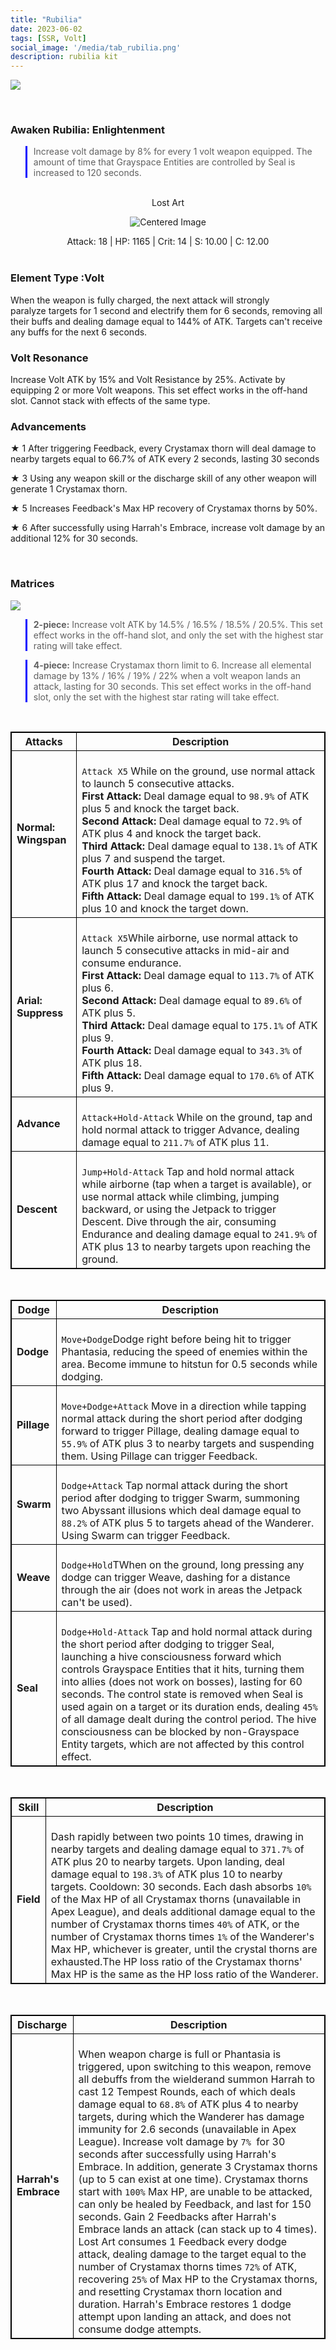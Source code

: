 ```yaml
---
title: "Rubilia"
date: 2023-06-02
tags: [SSR, Volt]
social_image: '/media/tab_rubilia.png'
description: rubilia kit
---
```



![](https://telegra.ph/file/cf9ceaf192d1ca4148b0e.png)


</br>

### Awaken Rubilia: Enlightenment

> Increase volt damage by 8% for every 1 volt weapon equipped. The amount of time that Grayspace Entities are controlled by Seal is increased to 120 seconds.

</br>

<center>Lost Art</center>

<p align="center">
    <img src="https://telegra.ph/file/dc10128262fa1cafb115d.png" alt="Centered Image">
</p>



<center> Attack: 18 | HP: 1165 | Crit: 14 | S: 10.00 | C: 12.00</center>
</br>



### Element Type :Volt

When the weapon is fully charged, the next attack will strongly paralyze targets for 1 second and electrify them for 6 seconds, removing all their buffs and dealing damage equal to 144% of ATK. Targets can't receive any buffs for the next 6 seconds.


### Volt Resonance

Increase Volt ATK by 15% and Volt Resistance by 25%. Activate by equipping 2 or more Volt weapons. This set effect works in the off-hand slot. Cannot stack with effects of the same type.


### Advancements

★ 1 After triggering Feedback, every Crystamax thorn will deal damage to nearby targets equal to 66.7% of ATK every 2 seconds, lasting 30 seconds

★ 3 Using any weapon skill or the discharge skill of any other weapon will generate 1 Crystamax thorn.

★ 5 Increases Feedback's Max HP recovery of Crystamax thorns by 50%.

★ 6 After successfully using Harrah's Embrace, increase volt damage by an additional 12% for 30 seconds.

</br> 

### Matrices

![](https://telegra.ph/file/d188583ef4e4fc96c8e0e.png)

> **2-piece:** Increase volt ATK by 14.5% / 16.5% / 18.5% / 20.5%. This set effect works in the off-hand slot, and only the set with the highest star rating will take effect.

> **4-piece:** Increase Crystamax thorn limit to 6. Increase all elemental damage by 13% / 16% / 19% / 22% when a volt weapon lands an attack, lasting for 30 seconds. This set effect works in the off-hand slot, only the set with the highest star rating will take effect.



<style>
table {
    border-collapse: collapse;
}
table, th, td {
   border: 1.5px solid black;
}
blockquote {
    border-left: solid blue;
    padding-left: 10px;
}
</style>


</br>

|   Attacks        | Description                                                  |
|-----------------|---------------------------------------------------------------|
| **Normal: Wingspan** | </br> `Attack X5` While on the ground, use normal attack to launch 5 consecutive attacks.</br> **First Attack:**  Deal damage equal to `98.9%` of ATK plus 5 and knock the target back.</br> **Second Attack:**  Deal damage equal to `72.9%` of ATK plus 4 and knock the target back.</br> **Third Attack:** Deal damage equal to `138.1%` of ATK plus 7 and suspend the target.</br> **Fourth Attack:** Deal damage equal to `316.5%` of ATK plus 17 and knock the target back.</br>**Fifth Attack:** Deal damage equal to `199.1%` of ATK plus 10 and knock the target down.| 
|  **Arial: Suppress**|  </br> `Attack X5`While airborne, use normal attack to launch 5 consecutive attacks in mid-air and consume endurance.</br>**First Attack:**  Deal damage equal to `113.7%` of ATK plus 6.</br>**Second Attack:** Deal damage equal to `89.6%` of ATK plus 5. </br>**Third Attack:**  Deal damage equal to `175.1%` of ATK plus 9. </br>**Fourth Attack:** Deal damage equal to `343.3%` of ATK plus 18. </br>**Fifth Attack:**  Deal damage equal to `170.6%` of ATK plus 9.|
| **Advance**| </br> `Attack+Hold-Attack` While on the ground, tap and hold normal attack to trigger Advance, dealing damage equal to `211.7%` of ATK plus 11.|
|**Descent**|</br>`Jump+Hold-Attack` Tap and hold normal attack while airborne (tap when a target is available), or use normal attack while climbing, jumping backward, or using the Jetpack to trigger Descent. Dive through the air, consuming Endurance and dealing damage equal to `241.9%` of ATK plus 13 to nearby targets upon reaching the ground.|


</br>

|   Dodge        | Description                                                  |
|-----------------|---------------------------------------------------------------|
| **Dodge**| </br> `Move+Dodge`Dodge right before being hit to trigger Phantasia, reducing the speed of enemies within the area. Become immune to hitstun for 0.5 seconds while dodging.|
|**Pillage**| </br>  `Move+Dodge+Attack` Move in a direction while tapping normal attack during the short period after dodging forward to trigger Pillage, dealing damage equal to `55.9%` of ATK plus 3 to nearby targets and suspending them. Using Pillage can trigger Feedback.|
|**Swarm**| </br>  `Dodge+Attack` Tap normal attack during the short period after dodging to trigger Swarm, summoning two Abyssant illusions which deal damage equal to `88.2%` of ATK plus 5 to targets ahead of the Wanderer. Using Swarm can trigger Feedback.|
|**Weave**| </br>  `Dodge+Hold`TWhen on the ground, long pressing any dodge can trigger Weave, dashing for a distance through the air (does not work in areas the Jetpack can't be used).|
|**Seal**| </br> `Dodge+Hold-Attack` Tap and hold normal attack during the short period after dodging to trigger Seal, launching a hive consciousness forward which controls Grayspace Entities that it hits, turning them into allies (does not work on bosses), lasting for 60 seconds. The control state is removed when Seal is used again on a target or its duration ends, dealing `45%` of all damage dealt during the control period. The hive consciousness can be blocked by non-Grayspace Entity targets, which are not affected by this control effect.|

</br>

|   Skill        | Description                                                  |
|-----------------|---------------------------------------------------------------|
| **Field**| </br> Dash rapidly between two points 10 times, drawing in nearby targets and dealing damage equal to `371.7%` of ATK plus 20 to nearby targets. Upon landing, deal damage equal to `198.3%` of ATK plus 10 to nearby targets. Cooldown: 30 seconds. Each dash absorbs `10%` of the Max HP of all Crystamax thorns (unavailable in Apex League), and deals additional damage equal to the number of Crystamax thorns times `40%` of ATK, or the number of Crystamax thorns times `1%` of the Wanderer's Max HP, whichever is greater, until the crystal thorns are exhausted.The HP loss ratio of the Crystamax thorns' Max HP is the same as the HP loss ratio of the Wanderer.|

</br>

|   Discharge        | Description                                                  |
|-----------------|---------------------------------------------------------------|
| **Harrah's Embrace**| </br> When weapon charge is full or Phantasia is triggered, upon switching to this weapon, remove all debuffs from the wielderand summon Harrah to cast 12 Tempest Rounds, each of which deals damage equal to `68.8%` of ATK plus 4 to nearby targets, during which the Wanderer has damage immunity for 2.6 seconds (unavailable in Apex League). Increase volt damage by `7% `for 30 seconds after successfully using Harrah's Embrace. In addition, generate 3 Crystamax thorns (up to 5 can exist at one time). Crystamax thorns start with `100%` Max HP, are unable to be attacked, can only be healed by Feedback, and last for 150 seconds. Gain 2 Feedbacks after Harrah's Embrace lands an attack (can stack up to 4 times). Lost Art consumes 1 Feedback every dodge attack, dealing damage to the target equal to the number of Crystamax thorns times `72%` of ATK, recovering `25%` of Max HP to the Crystamax thorns, and resetting Crystamax thorn location and duration. Harrah's Embrace restores 1 dodge attempt upon landing an attack, and does not consume dodge attempts.|
